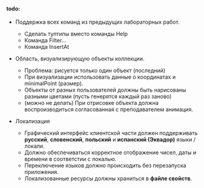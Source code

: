 #### todo:
- Поддержка всех команд из предыдущих лабораторных работ.
    - Сделать тултипы вместо команды Help
    - Команда Filter...
    - Команда InsertAt
    
- Область, визуализирующую объекты коллекции.
    - Проблема: рисуется только один объект (последний)
    - При визуализации использовать данные о координатах и minimalPoint (размер).
    - Объекты от разных пользователей должны быть нарисованы разными цветами (пусть генерятся каждый раз заново)
    - (можно не делать) При отрисовке объекта должна воспроизводиться согласованная с преподавателем анимация.

- Локализация
    - Графический интерфейс клиентской части должен поддерживать __русский__, 
      __словенский__, __польский__ и __испанский (Эквадор)__ языки / локали.
    - Должно обеспечиваться корректное отображение чисел, даты и времени в соответстии с локалью. 
    - Переключение языков должно происходить без перезапуска приложения. 
    - Локализованные ресурсы должны храниться в __файле свойств__.